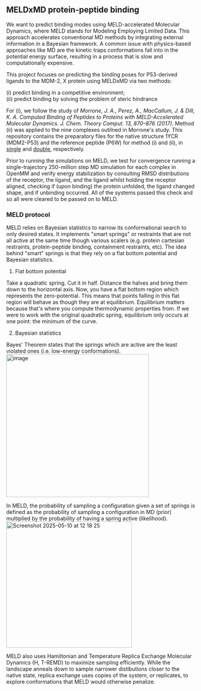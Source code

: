 ## MELDxMD protein-peptide binding

We want to predict binding modes using MELD-accelerated Molecular Dynamics, where MELD stands for Modeling Employing Limited Data. This approach accelerates conventional MD methods by integrating external information in a Bayesian framework. A common issue with physics-based approaches like MD are the kinetic traps conformations fall into in the potential energy surface, resulting in a process that is slow and computationally expensive. 

This project focuses on predicting the binding poses for P53-derived ligands to the MDM-2, X protein using MELDxMD via two methods: 

(i) predict binding in a competitive environment;  
(ii) predict binding by solving the problem of steric hindrance

For (i), we follow the study of _Morrone, J. A., Perez, A., MacCallum, J. & Dill, K. A. Computed Binding of Peptides to Proteins with MELD-Accelerated Molecular Dynamics. J. Chem. Theory Comput. 13, 870–876 (2017)_. Method (ii) was applied to the nine complexes outilned in Morrone's study. This repository contains the preparatory files for the native structure 1YCR (MDM2-P53) and the reference peptide (P6W) for method (i) and (ii), in [single](https://github.com/mariaciko/Thesis/tree/main/single) and [double](https://github.com/mariaciko/Thesis/tree/main/double), respectively. 

Prior to running the simulations on MELD, we test for convergence running a single-trajectory 250-million step MD simulation for each complex in OpenMM and verify energy stabilization by consulting RMSD distributions of the receptor, the ligand, and the ligand whilst holding the receptor aligned, checking if (upon binding) the protein unfolded, the ligand changed shape, and if unbinding occurred. All of the systems passed this check and so all were cleared to be passed on to MELD.

### MELD protocol
MELD relies on Bayesian statistics to narrow its conformational search to only desired states. It implements "smart springs" or restraints that are not all active at the same time though various scalers (e.g. protein cartesian restraints, protein-peptide binding, containment restraints, etc).  The idea behind "smart" springs is that they rely on a flat bottom potential and Bayesian statistics.

1. Flat bottom potential

Take a quadratic spring. Cut it in half. Distance the halves and bring them down to the horizontal axis. Now, you have a flat bottom region which represents the zero-potential. This means that points falling in this flat region will behave as though they are at equilibrium. Equilibrium matters because that's where you compute thermodynamic properties from. If we were to work with the original quadratic spring, equilibrium only occurs at one point: the minimum of the curve. 

2. Bayesian statistics

Bayes' Theorem states that the springs which are active are the least violated ones (i.e. low-energy conformations).
<img width="380" alt="image" src="https://github.com/user-attachments/assets/8790cd18-7729-4617-a729-69cc38318a11" />

In MELD, the probability of sampling a configuration given a set of springs is defined as the probability of sampling a configuration in MD (prior) multiplied by the probability of having a spring active (likelihood).
<img width="335" alt="Screenshot 2025-05-10 at 12 18 25" src="https://github.com/user-attachments/assets/875ba9d0-0ba8-43f5-b683-acb1cdf5dd11" />


MELD also uses Hamiltonian and Temperature Replica Exchange Molecular Dynamics (H, T-REMD) to maximize sampling efficiently. While the landscape anneals down to sample narrower distibutions closer to the native state, replica exchange uses copies of the system, or replicates, to explore conformations that MELD would otherwise penalize.

